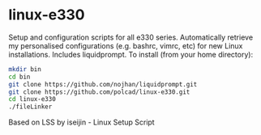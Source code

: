 # linux-e330
Setup and configuration scripts for all e330 series.
Automatically retrieve my personalised configurations (e.g. bashrc, vimrc, etc) for new Linux installations. Includes liquidprompt.
To install (from your home directory): 

```sh
mkdir bin
cd bin
git clone https://github.com/nojhan/liquidprompt.git
git clone https://github.com/polcad/linux-e330.git
cd linux-e330
./fileLinker
```
Based on LSS by iseijin - Linux Setup Script

